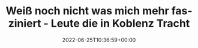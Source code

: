 ---
retweeted: false
source: <a href="https://mobile.twitter.com" rel="nofollow">Twitter Web App</a>
entities:
  user_mentions: []
  urls: []
  symbols: []
  media:
  - expanded_url: https://twitter.com/bascht/status/1540645221129588737/photo/1
    indices:
    - '144'
    - '167'
    url: https://t.co/CV4POtayAZ
    media_url: http://pbs.twimg.com/media/FWF4glKWQAEi0AK.jpg
    id_str: '1540645048664080385'
    id: '1540645048664080385'
    media_url_https: https://pbs.twimg.com/media/FWF4glKWQAEi0AK.jpg
    sizes:
      large:
        w: '1532'
        h: '2048'
        resize: fit
      thumb:
        w: '150'
        h: '150'
        resize: crop
      medium:
        w: '898'
        h: '1200'
        resize: fit
      small:
        w: '509'
        h: '680'
        resize: fit
    type: photo
    display_url: pic.twitter.com/CV4POtayAZ
  hashtags: []
display_text_range:
- '0'
- '167'
favorite_count: '9'
id_str: '1540645221129588737'
truncated: false
retweet_count: '0'
id: '1540645221129588737'
possibly_sensitive: false
created_at: Sat Jun 25 10:36:59 +0000 2022
favorited: false
full_text: "Weiß noch nicht was mich mehr fasziniert - Leute die in Koblenz Tracht
  tragen oder Leute die freiwillig einen Liter Bitburger trinken möchten \U0001F606"
lang: de
extended_entities:
  media:
  - expanded_url: https://twitter.com/bascht/status/1540645221129588737/photo/1
    indices:
    - '144'
    - '167'
    url: https://t.co/CV4POtayAZ
    media_url: http://pbs.twimg.com/media/FWF4glKWQAEi0AK.jpg
    id_str: '1540645048664080385'
    id: '1540645048664080385'
    media_url_https: https://pbs.twimg.com/media/FWF4glKWQAEi0AK.jpg
    sizes:
      large:
        w: '1532'
        h: '2048'
        resize: fit
      thumb:
        w: '150'
        h: '150'
        resize: crop
      medium:
        w: '898'
        h: '1200'
        resize: fit
      small:
        w: '509'
        h: '680'
        resize: fit
    type: photo
    display_url: pic.twitter.com/CV4POtayAZ
tags:
- pesos/twitter
date: '2022-06-25T10:36:59+00:00'
src: https://twitter.com/bascht/status/1540645221129588737
original_url: https://twitter.com/bascht/status/1540645221129588737
type: twitter_tweet
media_url: https://img.bascht.com/twitter/pbs.twimg.com/media/FWF4glKWQAEi0AK.jpg
text: "Weiß noch nicht was mich mehr fasziniert - Leute die in Koblenz Tracht tragen
  oder Leute die freiwillig einen Liter Bitburger trinken möchten \U0001F606"
title: 'Weiß noch nicht was mich mehr fasziniert - Leute die in Koblenz Tracht '

---